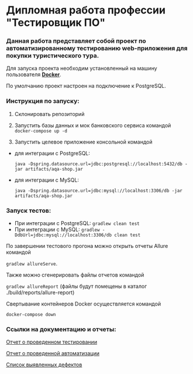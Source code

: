 # Дипломная работа профессии "Тестировщик ПО"

### Данная работа представляет собой проект по автоматизированному тестированию web-приложения для покупки туристического тура.

Для запуска проекта необходим установленный на машину пользователя **[Docker](https://www.docker.com/)**.

По умолчанию проект настроен на подключение к PostgreSQL.

### **Инструкция по запуску:**

1. Склонировать репозиторий

2. Запустить базы данных и мок банковского сервиса командой `docker-compose up -d`

3. Запустить целевое приложение консольной командой
- для интеграции с PostgreSQL:
  
  `java -Dspring.datasource.url=jdbc:postgresql://localhost:5432/db -jar artifacts/aqa-shop.jar`

- для интеграции с MySQL:
  
  `java -Dspring.datasource.url=jdbc:mysql://localhost:3306/db -jar artifacts/aqa-shop.jar`


### **Запуск тестов:**

- При интеграции с PostgreSQL: `gradlew clean test`
- При интеграции с MySQL: `gradlew -DdbUrl=jdbc:mysql://localhost:3306/db clean test`

По завершении тестового прогона можно открыть отчеты Allure командой

`gradlew allureServe`.

Также можно сгенерировать файлы отчетов командой

`gradlew allureReport` (файлы будут помещены в каталог ./build/reports/allure-report)


Свертывание контейнеров Docker осуществляется командой

`docker-compose down`

### **Ссылки на документацию и отчеты:**

[Отчет о проведенном тестировании]()

[Отчет о проведенной автоматизации]()

[Список выявленных дефектов](https://github.com/sanyaminkin/QA-Diploma-QA-49/issues) 




